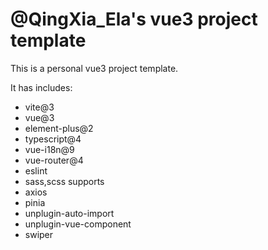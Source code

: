 # @QingXia_Ela's vue3 project template

This is a personal vue3 project template.

It has includes:

- vite@3
- vue@3
- element-plus@2
- typescript@4
- vue-i18n@9
- vue-router@4
- eslint
- sass,scss supports
- axios
- pinia
- unplugin-auto-import
- unplugin-vue-component
- swiper
